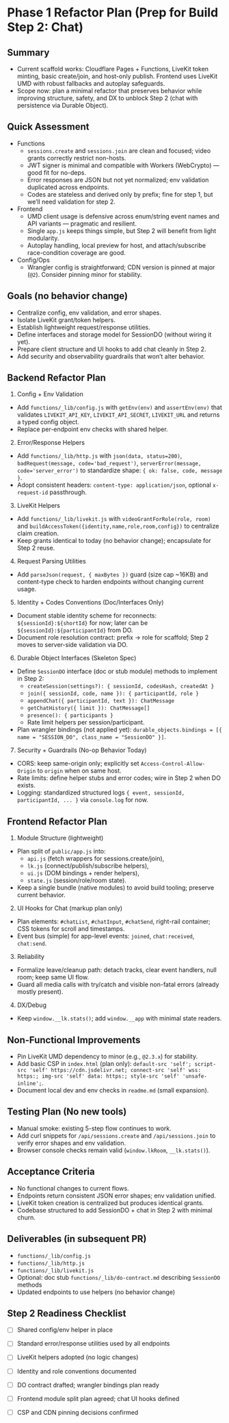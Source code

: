 # Phase 1 Refactor Plan (Prep for Build Step 2: Chat)

## Summary
- Current scaffold works: Cloudflare Pages + Functions, LiveKit token minting, basic create/join, and host-only publish. Frontend uses LiveKit UMD with robust fallbacks and autoplay safeguards.
- Scope now: plan a minimal refactor that preserves behavior while improving structure, safety, and DX to unblock Step 2 (chat with persistence via Durable Object).

## Quick Assessment
- Functions
  - `sessions.create` and `sessions.join` are clean and focused; video grants correctly restrict non-hosts.
  - JWT signer is minimal and compatible with Workers (WebCrypto) — good fit for no-deps.
  - Error responses are JSON but not yet normalized; env validation duplicated across endpoints.
  - Codes are stateless and derived only by prefix; fine for step 1, but we’ll need validation for step 2.
- Frontend
  - UMD client usage is defensive across enum/string event names and API variants — pragmatic and resilient.
  - Single `app.js` keeps things simple, but Step 2 will benefit from light modularity.
  - Autoplay handling, local preview for host, and attach/subscribe race-condition coverage are good.
- Config/Ops
  - Wrangler config is straightforward; CDN version is pinned at major (`@2`). Consider pinning minor for stability.

## Goals (no behavior change)
- Centralize config, env validation, and error shapes.
- Isolate LiveKit grant/token helpers.
- Establish lightweight request/response utilities.
- Define interfaces and storage model for SessionDO (without wiring it yet).
- Prepare client structure and UI hooks to add chat cleanly in Step 2.
- Add security and observability guardrails that won’t alter behavior.

## Backend Refactor Plan
1) Config + Env Validation
- Add `functions/_lib/config.js` with `getEnv(env)` and `assertEnv(env)` that validates `LIVEKIT_API_KEY`, `LIVEKIT_API_SECRET`, `LIVEKIT_URL` and returns a typed config object.
- Replace per-endpoint env checks with shared helper.

2) Error/Response Helpers
- Add `functions/_lib/http.js` with `json(data, status=200)`, `badRequest(message, code='bad_request')`, `serverError(message, code='server_error')` to standardize shape: `{ ok: false, code, message }`.
- Adopt consistent headers: `content-type: application/json`, optional `x-request-id` passthrough.

3) LiveKit Helpers
- Add `functions/_lib/livekit.js` with `videoGrantForRole(role, room)` and `buildAccessToken({identity,name,role,room,config})` to centralize claim creation.
- Keep grants identical to today (no behavior change); encapsulate for Step 2 reuse.

4) Request Parsing Utilities
- Add `parseJson(request, { maxBytes })` guard (size cap ~16KB) and content-type check to harden endpoints without changing current usage.

5) Identity + Codes Conventions (Doc/Interfaces Only)
- Document stable identity scheme for reconnects: `${sessionId}:${shortId}` for now; later can be `${sessionId}:${participantId}` from DO.
- Document role resolution contract: prefix → role for scaffold; Step 2 moves to server-side validation via DO.

6) Durable Object Interfaces (Skeleton Spec)
- Define `SessionDO` interface (doc or stub module) methods to implement in Step 2:
  - `createSession(settings?): { sessionId, codesHash, createdAt }`
  - `join({ sessionId, code, name }): { participantId, role }`
  - `appendChat({ participantId, text }): ChatMessage`
  - `getChatHistory({ limit }): ChatMessage[]`
  - `presence(): { participants }`
  - Rate limit helpers per session/participant.
- Plan wrangler bindings (not applied yet): `durable_objects.bindings = [{ name = "SESSION_DO", class_name = "SessionDO" }]`.

7) Security + Guardrails (No-op Behavior Today)
- CORS: keep same-origin only; explicitly set `Access-Control-Allow-Origin` to `origin` when on same host.
- Rate limits: define helper stubs and error codes; wire in Step 2 when DO exists.
- Logging: standardized structured logs `{ event, sessionId, participantId, ... }` via `console.log` for now.

## Frontend Refactor Plan
1) Module Structure (lightweight)
- Plan split of `public/app.js` into:
  - `api.js` (fetch wrappers for sessions.create/join),
  - `lk.js` (connect/publish/subscribe helpers),
  - `ui.js` (DOM bindings + render helpers),
  - `state.js` (session/role/room state).
- Keep a single bundle (native modules) to avoid build tooling; preserve current behavior.

2) UI Hooks for Chat (markup plan only)
- Plan elements: `#chatList`, `#chatInput`, `#chatSend`, right-rail container; CSS tokens for scroll and timestamps.
- Event bus (simple) for app-level events: `joined`, `chat:received`, `chat:send`.

3) Reliability
- Formalize leave/cleanup path: detach tracks, clear event handlers, null room; keep same UI flow.
- Guard all media calls with try/catch and visible non-fatal errors (already mostly present).

4) DX/Debug
- Keep `window.__lk.stats()`; add `window.__app` with minimal state readers.

## Non-Functional Improvements
- Pin LiveKit UMD dependency to minor (e.g., `@2.3.x`) for stability.
- Add basic CSP in `index.html` (plan only): `default-src 'self'; script-src 'self' https://cdn.jsdelivr.net; connect-src 'self' wss: https:; img-src 'self' data: https:; style-src 'self' 'unsafe-inline';`.
- Document local dev and env checks in `readme.md` (small expansion).

## Testing Plan (No new tools)
- Manual smoke: existing 5-step flow continues to work.
- Add curl snippets for `/api/sessions.create` and `/api/sessions.join` to verify error shapes and env validation.
- Browser console checks remain valid (`window.lkRoom`, `__lk.stats()`).

## Acceptance Criteria
- No functional changes to current flows.
- Endpoints return consistent JSON error shapes; env validation unified.
- LiveKit token creation is centralized but produces identical grants.
- Codebase structured to add SessionDO + chat in Step 2 with minimal churn.

## Deliverables (in subsequent PR)
- `functions/_lib/config.js`
- `functions/_lib/http.js`
- `functions/_lib/livekit.js`
- Optional: doc stub `functions/_lib/do-contract.md` describing `SessionDO` methods
- Updated endpoints to use helpers (no behavior change)

## Step 2 Readiness Checklist
- [ ] Shared config/env helper in place
- [ ] Standard error/response utilities used by all endpoints
- [ ] LiveKit helpers adopted (no logic changes)
- [ ] Identity and role conventions documented
- [ ] DO contract drafted; wrangler bindings plan ready
- [ ] Frontend module split plan agreed; chat UI hooks defined
- [ ] CSP and CDN pinning decisions confirmed

